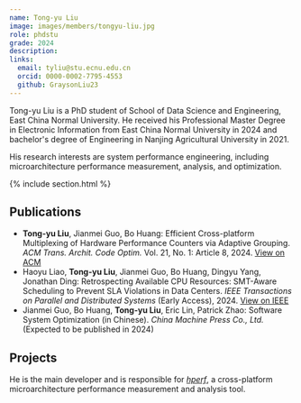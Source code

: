```yaml
---
name: Tong-yu Liu
image: images/members/tongyu-liu.jpg
role: phdstu
grade: 2024
description: 
links:
  email: tyliu@stu.ecnu.edu.cn
  orcid: 0000-0002-7795-4553
  github: GraysonLiu23
---
```


Tong-yu Liu is a PhD student of School of Data Science and Engineering, East China Normal University. 
He received his Professional Master Degree in Electronic Information from East China Normal University in 2024 and bachelor's degree of Engineering in Nanjing Agricultural University in 2021. 

His research interests are system performance engineering, including microarchitecture performance measurement, analysis, and optimization. 

{% include section.html %}

## Publications

- **Tong-yu Liu**, Jianmei Guo, Bo Huang: Efficient Cross-platform Multiplexing of Hardware Performance Counters via Adaptive Grouping. *ACM Trans. Archit. Code Optim.* Vol. 21, No. 1: Article 8, 2024. [View on ACM](https://dl.acm.org/doi/10.1145/3629525)
- Haoyu Liao, **Tong-yu Liu**, Jianmei Guo, Bo Huang, Dingyu Yang, Jonathan Ding: Retrospecting Available CPU Resources: SMT-Aware Scheduling to Prevent SLA Violations in Data Centers. *IEEE Transactions on Parallel and Distributed Systems* (Early Access), 2024. [View on IEEE](https://doi.org/10.1109/tpds.2024.3494879)
- Jianmei Guo, Bo Huang, **Tong-yu Liu**, Eric Lin, Patrick Zhao: Software System Optimization (in Chinese). *China Machine Press Co., Ltd.* (Expected to be published in 2024)

## Projects

He is the main developer and is responsible for [*hperf*](https://github.com/solecnugit/hperf), a cross-platform microarchitecture performance measurement and analysis tool. 
